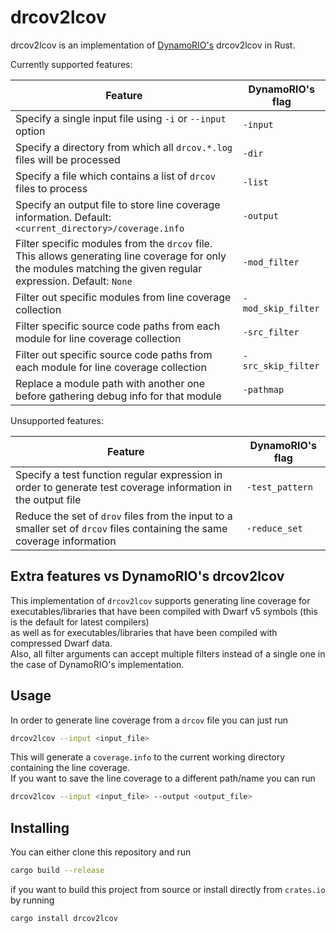 # drcov2lcov

drcov2lcov is an implementation of [DynamoRIO's](https://dynamorio.org/page_drcov.html) drcov2lcov in Rust.

Currently supported features:

| Feature                                                                                                                                                         | DynamoRIO's flag   |
|-----------------------------------------------------------------------------------------------------------------------------------------------------------------|--------------------|
| Specify a single input file using `-i` or `--input` option                                                                                                      | `-input`           |
| Specify a directory from which all `drcov.*.log` files will be processed                                                                                        | `-dir`             |
| Specify a file which contains a list of `drcov` files to process                                                                                                | `-list`            |
| Specify an output file to store line coverage information. Default: `<current_directory>/coverage.info`                                                         | `-output`          |
| Filter specific modules from the `drcov` file. This allows generating line coverage for only the modules matching the given regular expression. Default: `None` | `-mod_filter`      |
| Filter out specific modules from line coverage collection                                                                                                       | `-mod_skip_filter` |
| Filter specific source code paths from each module for line coverage collection                                                                                 | `-src_filter`      |
| Filter out specific source code paths from each module for line coverage collection                                                                             | `-src_skip_filter` |
| Replace a module path with another one before gathering debug info for that module                                                                              | `-pathmap`         |

Unsupported features:

| Feature                                                                                                                  | DynamoRIO's flag |
|--------------------------------------------------------------------------------------------------------------------------|------------------|
| Specify a test function regular expression in order to generate test coverage information in the output file             | `-test_pattern`  |
| Reduce the set of `drov` files from the input to a smaller set of `drcov` files containing the same coverage information | `-reduce_set`    |

## Extra features vs DynamoRIO's drcov2lcov

This implementation of `drcov2lcov` supports generating line coverage for executables/libraries that have been compiled
with Dwarf v5 symbols (this is the default for latest compilers)\
as well as for executables/libraries that have been compiled with compressed Dwarf data.\
Also, all filter arguments can accept multiple filters instead of a single one in the case of DynamoRIO's implementation.

## Usage

In order to generate line coverage from a `drcov` file you can just run

```bash
drcov2lcov --input <input_file>
```

This will generate a `coverage.info` to the current working directory containing the line coverage.\
If you want to save the line coverage to a different path/name you can run

```bash
drcov2lcov --input <input_file> --output <output_file>
```

## Installing

You can either clone this repository and run

```bash
cargo build --release
```

if you want to build this project from source or install directly from `crates.io` by running

```bash
cargo install drcov2lcov
```

